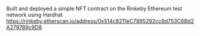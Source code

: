 Built and deployed a simple NFT contract on the Rinkeby Ethereum test network using Hardhat
https://rinkeby.etherscan.io/address/0x514c8211eC7895292cc8d753C6Bd2A279789c9D8
